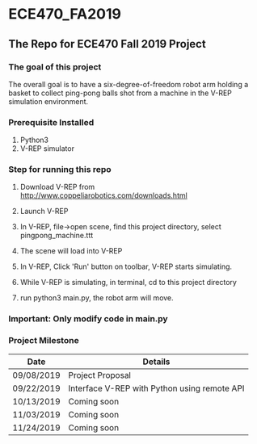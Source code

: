 # ECE470_FA2019
## The Repo for ECE470 Fall 2019 Project

### The goal of this project

The overall goal is to have a six-degree-of-freedom robot arm holding a basket to collect ping-pong balls shot from a machine in the V-REP simulation environment.


### Prerequisite Installed

1. Python3
2. V-REP simulator



### Step for running this repo

1. Download V-REP from http://www.coppeliarobotics.com/downloads.html


2. Launch V-REP

3. In V-REP, file->open scene, find this project directory, select pingpong_machine.ttt

4. The scene will load into V-REP

5. In V-REP, Click 'Run' button on toolbar, V-REP starts simulating.

6. While V-REP is simulating, in terminal, cd to this project directory

7. run python3 main.py, the robot arm will move.



### Important: Only modify code in main.py



### Project Milestone

| Date          | Details       |
| ------------- |-------------|
| 09/08/2019      | Project Proposal |
| 09/22/2019      | Interface V-REP with Python using remote API|
| 10/13/2019 | Coming soon      |
| 11/03/2019 | Coming soon      |
| 11/24/2019 | Coming soon      |
